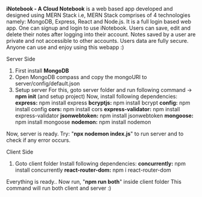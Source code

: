 **iNotebook - A Cloud Notebook** is a web based app developed and designed using MERN Stack i.e, MERN Stack comprises of 4 technologies namely: MongoDB, Express, React and Node.js. It is a full login based web app. One can signup and login to use iNotebook. Users can save, edit and delete their notes after logging into their account. Notes saved by a user are private and not accessible to other accounts. Users data are fully secure. Anyone can use and enjoy using this webapp :)


Server Side

1. First install **MongoDB** 
2. Open MongoDB compass and copy the mongoURI to server/config/default.json
3. Setup server
For this, goto server folder and run following command
-> **npm init**  (and setup project)
Now, install following dependencies:
**express:** npm install express
**bcryptjs:** npm install bcrypt
**config:** npm install config
**cors:** npm install cors 
**express-validator:** npm install express-validator
**jsonwebtoken:** npm install jsonwebtoken
**mongoose:** npm install mongoose
**nodemon:** npm install nodemon

Now, server is ready. Try: "**npx nodemon index.js**" to run server and to check if any error occurs.


Client Side

1. Goto client folder
Install following dependencies:
**concurrently:** npm install concurrently
**react-router-dom:** npm i react-router-dom

Everything is ready..
Now run, "**npm run both**" inside client folder
This command will run both client and server :)
